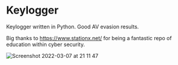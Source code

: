 # Keylogger
 Keylogger written in Python. Good AV evasion results. 

Big thanks to https://www.stationx.net/ for being a fantastic repo of education within cyber security.

![Screenshot 2022-03-07 at 21 11 47](https://user-images.githubusercontent.com/53338724/157516242-0e6ea746-548c-463d-b1f2-c11e214196ba.png)
